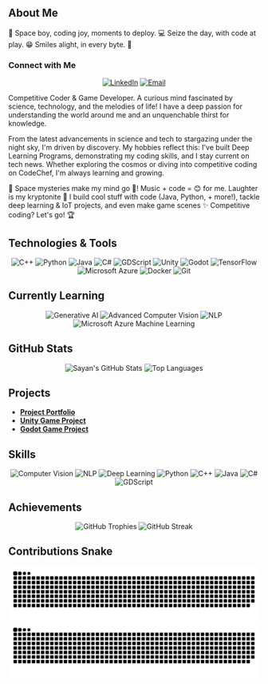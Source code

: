 ## About Me
🚀 Space boy, coding joy, moments to deploy. 💻 Seize the day, with code at play. 😁 Smiles alight, in every byte. 💾

### Connect with Me
<p align="center">
  <a href="https://www.linkedin.com/in/sayan-karmakar-01239a242"><img src="https://img.shields.io/badge/-LinkedIn-0077B5?style=for-the-badge&logo=LinkedIn&logoColor=white" alt="LinkedIn"></a>
  <a href="mailto:sayancodder731@gmail.com"><img src="https://img.shields.io/badge/-Email-D14836?style=for-the-badge&logo=Gmail&logoColor=white" alt="Email"></a>
</p>

Competitive Coder & Game Developer. A curious mind fascinated by science, technology, and the melodies of life! I have a deep passion for understanding the world around me and an unquenchable thirst for knowledge.

From the latest advancements in science and tech to stargazing under the night sky, I'm driven by discovery. My hobbies reflect this: I've built Deep Learning Programs, demonstrating my coding skills, and I stay current on tech news. Whether exploring the cosmos or diving into competitive coding on CodeChef, I'm always learning and growing.

🌌 Space mysteries make my mind go 🤔! Music + code = 😊 for me. Laughter is my kryptonite 🤣 I build cool stuff with code (Java, Python, + more!), tackle deep learning & IoT projects, and even make game scenes ✨ Competitive coding? Let's go! 🏆

## Technologies & Tools
<p align="center">
  <img src="https://img.shields.io/badge/-C++-00599C?style=for-the-badge&logo=c%2B%2B&logoColor=white" alt="C++">
  <img src="https://img.shields.io/badge/-Python-3776AB?style=for-the-badge&logo=Python&logoColor=white" alt="Python">
  <img src="https://img.shields.io/badge/-Java-007396?style=for-the-badge&logo=Java&logoColor=white" alt="Java">
  <img src="https://img.shields.io/badge/-C%23-239120?style=for-the-badge&logo=C-Sharp&logoColor=white" alt="C#">
  <img src="https://img.shields.io/badge/-GDScript-478CBF?style=for-the-badge&logo=Godot-Engine&logoColor=white" alt="GDScript">
  <img src="https://img.shields.io/badge/-Unity-000000?style=for-the-badge&logo=Unity&logoColor=white" alt="Unity">
  <img src="https://img.shields.io/badge/-Godot-478CBF?style=for-the-badge&logo=Godot-Engine&logoColor=white" alt="Godot">
  <img src="https://img.shields.io/badge/-TensorFlow-FF6F00?style=for-the-badge&logo=TensorFlow&logoColor=white" alt="TensorFlow">
  <img src="https://img.shields.io/badge/-Microsoft%20Azure-0089D6?style=for-the-badge&logo=Microsoft%20Azure&logoColor=white" alt="Microsoft Azure">
  <img src="https://img.shields.io/badge/-Docker-2496ED?style=for-the-badge&logo=Docker&logoColor=white" alt="Docker">
  <img src="https://img.shields.io/badge/-Git-F05032?style=for-the-badge&logo=Git&logoColor=white" alt="Git">
</p>

## Currently Learning
<p align="center">
  <img src="https://img.shields.io/badge/-Generative%20AI-FF6F00?style=for-the-badge&logo=TensorFlow&logoColor=white" alt="Generative AI">
  <img src="https://img.shields.io/badge/-Advanced%20Computer%20Vision-3776AB?style=for-the-badge&logo=Python&logoColor=white" alt="Advanced Computer Vision">
  <img src="https://img.shields.io/badge/-NLP-3776AB?style=for-the-badge&logo=Python&logoColor=white" alt="NLP">
  <img src="https://img.shields.io/badge/-Microsoft%20Azure%20Machine%20Learning-0089D6?style=for-the-badge&logo=Microsoft%20Azure&logoColor=white" alt="Microsoft Azure Machine Learning">
</p>

## GitHub Stats
<p align="center">
  <img src="https://github-readme-stats.vercel.app/api?username=Sayan-Dev731&show_icons=true&theme=radical" alt="Sayan's GitHub Stats">
  <img src="https://github-readme-stats.vercel.app/api/top-langs/?username=Sayan-Dev731&layout=compact&theme=radical" alt="Top Languages">
</p>

## Projects
- [**Project Portfolio**](https://sayan-dev731.github.io/MyWebsite/)
- [**Unity Game Project**](https://github.com/Sayan-Dev731/unity-game-project)
- [**Godot Game Project**](https://github.com/Sayan-Dev731/godot-game-project)

## Skills
<p align="center">
  <img src="https://img.shields.io/badge/-Computer%20Vision-3776AB?style=for-the-badge&logo=Python&logoColor=white" alt="Computer Vision">
  <img src="https://img.shields.io/badge/-NLP-3776AB?style=for-the-badge&logo=Python&logoColor=white" alt="NLP">
  <img src="https://img.shields.io/badge/-Deep%20Learning-FF6F00?style=for-the-badge&logo=TensorFlow&logoColor=white" alt="Deep Learning">
  <img src="https://img.shields.io/badge/-Python-3776AB?style=for-the-badge&logo=Python&logoColor=white" alt="Python">
  <img src="https://img.shields.io/badge/-C++-00599C?style=for-the-badge&logo=c%2B%2B&logoColor=white" alt="C++">
  <img src="https://img.shields.io/badge/-Java-007396?style=for-the-badge&logo=Java&logoColor=white" alt="Java">
  <img src="https://img.shields.io/badge/-C%23-239120?style=for-the-badge&logo=C-Sharp&logoColor=white" alt="C#">
  <img src="https://img.shields.io/badge/-GDScript-478CBF?style=for-the-badge&logo=Godot-Engine&logoColor=white" alt="GDScript">
</p>

## Achievements
<p align="center">
  <img src="https://github-profile-trophy.vercel.app/?username=Sayan-Dev731&theme=onedark&no-frame=true&row=1&column=6" alt="GitHub Trophies">
  <img src="https://github-readme-streak-stats.herokuapp.com/?user=Sayan-Dev731&theme=radical" alt="GitHub Streak">
</p>

## Contributions Snake
![GitHub Snake Light](https://raw.githubusercontent.com/Platane/snk/output/github-contribution-grid-snake.svg#gh-light-mode-only)
![GitHub Snake Dark](https://raw.githubusercontent.com/Platane/snk/output/github-contribution-grid-snake-dark.svg#gh-dark-mode-only)
